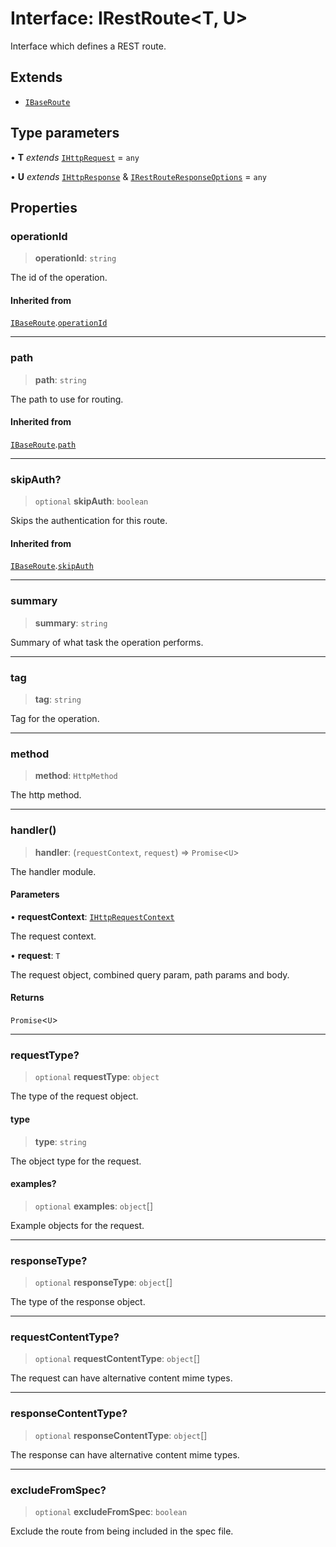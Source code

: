 # Interface: IRestRoute\<T, U\>

Interface which defines a REST route.

## Extends

- [`IBaseRoute`](IBaseRoute.md)

## Type parameters

• **T** *extends* [`IHttpRequest`](IHttpRequest.md) = `any`

• **U** *extends* [`IHttpResponse`](IHttpResponse.md) & [`IRestRouteResponseOptions`](IRestRouteResponseOptions.md) = `any`

## Properties

### operationId

> **operationId**: `string`

The id of the operation.

#### Inherited from

[`IBaseRoute`](IBaseRoute.md).[`operationId`](IBaseRoute.md#operationid)

***

### path

> **path**: `string`

The path to use for routing.

#### Inherited from

[`IBaseRoute`](IBaseRoute.md).[`path`](IBaseRoute.md#path)

***

### skipAuth?

> `optional` **skipAuth**: `boolean`

Skips the authentication for this route.

#### Inherited from

[`IBaseRoute`](IBaseRoute.md).[`skipAuth`](IBaseRoute.md#skipauth)

***

### summary

> **summary**: `string`

Summary of what task the operation performs.

***

### tag

> **tag**: `string`

Tag for the operation.

***

### method

> **method**: `HttpMethod`

The http method.

***

### handler()

> **handler**: (`requestContext`, `request`) => `Promise`\<`U`\>

The handler module.

#### Parameters

• **requestContext**: [`IHttpRequestContext`](IHttpRequestContext.md)

The request context.

• **request**: `T`

The request object, combined query param, path params and body.

#### Returns

`Promise`\<`U`\>

***

### requestType?

> `optional` **requestType**: `object`

The type of the request object.

#### type

> **type**: `string`

The object type for the request.

#### examples?

> `optional` **examples**: `object`[]

Example objects for the request.

***

### responseType?

> `optional` **responseType**: `object`[]

The type of the response object.

***

### requestContentType?

> `optional` **requestContentType**: `object`[]

The request can have alternative content mime types.

***

### responseContentType?

> `optional` **responseContentType**: `object`[]

The response can have alternative content mime types.

***

### excludeFromSpec?

> `optional` **excludeFromSpec**: `boolean`

Exclude the route from being included in the spec file.
